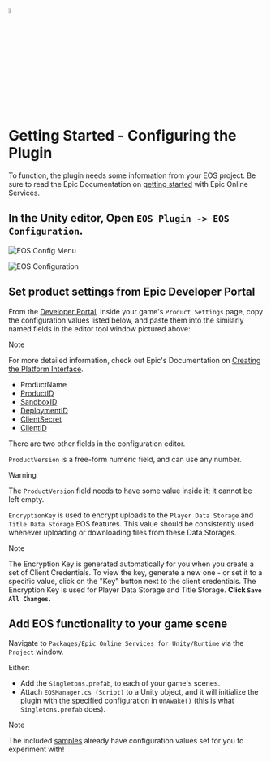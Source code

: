 <a href="/com.playeveryware.eos/README.md"><img src="/com.playeveryware.eos/Documentation~/images/PlayEveryWareLogo.gif" alt="Readme" width="5%"/></a>

# Getting Started - Configuring the Plugin

To function, the plugin needs some information from your EOS project. Be sure to read the Epic Documentation on [getting started](https://dev.epicgames.com/docs/epic-account-services/getting-started?sessionInvalidated=true) with Epic Online Services.

## In the Unity editor, Open ```EOS Plugin -> EOS Configuration```.

![EOS Config Menu](/Documentation~/images/eos-configuration-menu.png)

![EOS Configuration](/Documentation~/images/eos_configuration.png)

## Set product settings from Epic Developer Portal

From the [Developer Portal](https://dev.epicgames.com/portal/), inside your game's `Product Settings` page, copy the configuration values listed below, and paste them into the similarly named fields in the editor tool window pictured above:

> [!NOTE]
> For more detailed information, check out Epic's Documentation on [Creating the Platform Interface](https://dev.epicgames.com/docs/game-services/eos-platform-interface#creating-the-platform-interface).

* ProductName
* [ProductID](https://dev.epicgames.com/docs/services/en-US/Glossary/index.html#D?term=ProductId)
* [SandboxID](https://dev.epicgames.com/docs/services/en-US/Glossary/index.html#D?term=SandboxId)
* [DeploymentID](https://dev.epicgames.com/docs/services/en-US/Glossary/index.html#D?term=DeploymentId)
* [ClientSecret](https://dev.epicgames.com/docs/services/en-US/Glossary/index.html#D?term=ClientSecret)
* [ClientID](https://dev.epicgames.com/docs/services/en-US/Glossary/index.html#D?term=ClientId)

There are two other fields in the configuration editor.

`ProductVersion` is a free-form numeric field, and can use any number.

> [!WARNING]
> The `ProductVersion` field needs to have some value inside it; it cannot be left empty.
	
`EncryptionKey` is used to encrypt uploads to the `Player Data Storage` and `Title Data Storage` EOS features. This value should be consistently used whenever uploading or downloading files from these Data Storages.

> [!NOTE]
> The Encryption Key is generated automatically for you when you create a set of Client Credentials. To view the key, generate a new one - or set it to a specific value, click on the "Key" button next to the client credentials.
> The Encryption Key is used for Player Data Storage and Title Storage.
**Click `Save All Changes`.**

## Add EOS functionality to your game scene

Navigate to `Packages/Epic Online Services for Unity/Runtime` via the `Project` window.

Either:
- Add the `Singletons.prefab`, to each of your game's scenes.
- Attach `EOSManager.cs (Script)` to a Unity object, and it will initialize the plugin with the specified configuration in `OnAwake()` (this is what `Singletons.prefab` does).

> [!NOTE]
> The included [samples](http://github.com/PlayEveryWare/eos_plugin_for_unity/blob/development/com.playeveryware.eos/README.md#samples) already have configuration values set for you to experiment with!